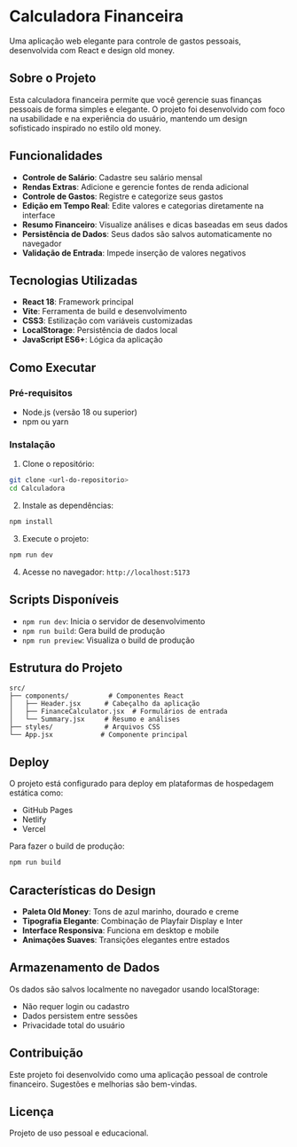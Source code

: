# Calculadora Financeira

Uma aplicação web elegante para controle de gastos pessoais, desenvolvida com React e design old money.

## Sobre o Projeto

Esta calculadora financeira permite que você gerencie suas finanças pessoais de forma simples e elegante. O projeto foi desenvolvido com foco na usabilidade e na experiência do usuário, mantendo um design sofisticado inspirado no estilo old money.

## Funcionalidades

- **Controle de Salário**: Cadastre seu salário mensal
- **Rendas Extras**: Adicione e gerencie fontes de renda adicional
- **Controle de Gastos**: Registre e categorize seus gastos
- **Edição em Tempo Real**: Edite valores e categorias diretamente na interface
- **Resumo Financeiro**: Visualize análises e dicas baseadas em seus dados
- **Persistência de Dados**: Seus dados são salvos automaticamente no navegador
- **Validação de Entrada**: Impede inserção de valores negativos

## Tecnologias Utilizadas

- **React 18**: Framework principal
- **Vite**: Ferramenta de build e desenvolvimento
- **CSS3**: Estilização com variáveis customizadas
- **LocalStorage**: Persistência de dados local
- **JavaScript ES6+**: Lógica da aplicação

## Como Executar

### Pré-requisitos

- Node.js (versão 18 ou superior)
- npm ou yarn

### Instalação

1. Clone o repositório:
```bash
git clone <url-do-repositorio>
cd Calculadora
```

2. Instale as dependências:
```bash
npm install
```

3. Execute o projeto:
```bash
npm run dev
```

4. Acesse no navegador: `http://localhost:5173`

## Scripts Disponíveis

- `npm run dev`: Inicia o servidor de desenvolvimento
- `npm run build`: Gera build de produção
- `npm run preview`: Visualiza o build de produção

## Estrutura do Projeto

```
src/
├── components/          # Componentes React
│   ├── Header.jsx      # Cabeçalho da aplicação
│   ├── FinanceCalculator.jsx  # Formulários de entrada
│   └── Summary.jsx     # Resumo e análises
├── styles/             # Arquivos CSS
└── App.jsx            # Componente principal
```

## Deploy

O projeto está configurado para deploy em plataformas de hospedagem estática como:
- GitHub Pages
- Netlify
- Vercel

Para fazer o build de produção:
```bash
npm run build
```

## Características do Design

- **Paleta Old Money**: Tons de azul marinho, dourado e creme
- **Tipografia Elegante**: Combinação de Playfair Display e Inter
- **Interface Responsiva**: Funciona em desktop e mobile
- **Animações Suaves**: Transições elegantes entre estados

## Armazenamento de Dados

Os dados são salvos localmente no navegador usando localStorage:
- Não requer login ou cadastro
- Dados persistem entre sessões
- Privacidade total do usuário

## Contribuição

Este projeto foi desenvolvido como uma aplicação pessoal de controle financeiro. Sugestões e melhorias são bem-vindas.

## Licença

Projeto de uso pessoal e educacional.
